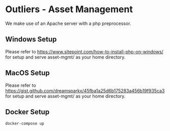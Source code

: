 # Outliers - Asset Management

We make use of an Apache server with a php preprocessor.

## Windows Setup
Please refer to https://www.sitepoint.com/how-to-install-php-on-windows/ for setup and serve asset-mgmt/ as your home directory.

## MacOS Setup
Please refer to https://gist.github.com/dreamsparkx/45fba1a25d6b175283a456b19f935ca3 for setup and serve asset-mgmt/ as your home directory.


## Docker Setup
```
docker-compose up
```
